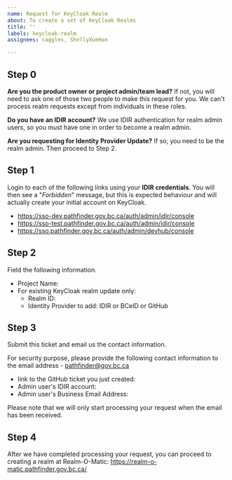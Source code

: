 ```yaml
---
name: Request for KeyCloak Realm
about: To create a set of KeyCloak Realms
title: ''
labels: keycloak-realm
assignees: caggles, ShellyXueHan

---
```


## Step 0
**Are you the product owner or project admin/team lead?**
If not, you will need to ask one of those two people to make this request for you. We can't process realm requests except from individuals in these roles.

**Do you have an IDIR account?**
We use IDIR authentication for realm admin users, so you *must* have one in order to become a realm admin.  

**Are you requesting for Identity Provider Update?**
If so, you need to be the realm admin. Then proceed to Step 2.


## Step 1
Login to each of the following links using your **IDIR credentials**. You will then see a "_Forbidden_" message, but this is expected behaviour and will actually create your initial account on KeyCloak.
- https://sso-dev.pathfinder.gov.bc.ca/auth/admin/idir/console
- https://sso-test.pathfinder.gov.bc.ca/auth/admin/idir/console
- https://sso.pathfinder.gov.bc.ca/auth/admin/devhub/console


## Step 2
Field the following information.

* Project Name: 
* For existing KeyCloak realm update only:
  - Realm ID: 
  - Identity Provider to add: IDIR or BCeID or GitHub


## Step 3
Submit this ticket and email us the contact information.

For security purpose, please provide the following contact information to the email address - pathfinder@gov.bc.ca

* link to the GitHub ticket you just created: 
* Admin user's IDIR account: 
* Admin user's Business Email Address: 

Please note that we will only start processing your request when the email has been received.


## Step 4
After we have completed processing your request, you can proceed to creating a realm at Realm-O-Matic: https://realm-o-matic.pathfinder.gov.bc.ca/
